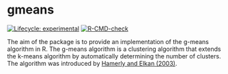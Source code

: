 
<!-- README.md is generated from README.Rmd. Please edit that file -->

# gmeans

<!-- badges: start -->

[![Lifecycle:
experimental](https://img.shields.io/badge/lifecycle-experimental-orange.svg)](https://lifecycle.r-lib.org/articles/stages.html#experimental)
[![R-CMD-check](https://github.com/m-muecke/gmeans/actions/workflows/R-CMD-check.yaml/badge.svg)](https://github.com/m-muecke/gmeans/actions/workflows/R-CMD-check.yaml)
<!-- badges: end -->

The aim of the package is to provide an implementation of the g-means
algorithm in R. The g-means algorithm is a clustering algorithm that
extends the k-means algorithm by automatically determining the number of
clusters. The algorithm was introduced by [Hamerly and Elkan
(2003)](https://proceedings.neurips.cc/paper_files/paper/2003/file/234833147b97bb6aed53a8f4f1c7a7d8-Paper.pdf).
